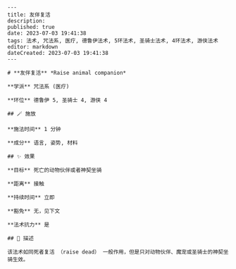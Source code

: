 
    ---
    title: 友伴复活
    description: 
    published: true
    date: 2023-07-03 19:41:38
    tags: 法术, 咒法系, 医疗, 德鲁伊法术, 5环法术, 圣骑士法术, 4环法术, 游侠法术
    editor: markdown
    dateCreated: 2023-07-03 19:41:38
    ---

    # **友伴复活** *Raise animal companion*

    **学派** 咒法系 (医疗) 

    **环位** 德鲁伊 5, 圣骑士 4, 游侠 4

    ## 🪄 施放

    **施法时间** 1 分钟

    **成分** 语言, 姿势, 材料

    ## ✨ 效果 

    **目标** 死亡的动物伙伴或者神契坐骑 

    **距离** 接触  

    **持续时间** 立即 

    **豁免** 无，见下文

    **法术抗力** 是

    ## 📖 描述

    该法术如同死者复活 （raise dead） 一般作用，但是只对动物伙伴、魔宠或圣骑士的神契坐骑生效。
    